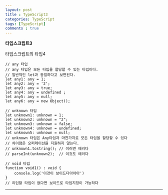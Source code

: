 ```yaml
---
layout: post
title : TypeScript3
categories: TypeScript
tags: [TypeScript]
comments : true
---
```


**타입스크립트3**

타입스크립트의 타입4

    // any 타입 
    // any 타입은 모든 타입을 할당할 수 있는 타입이다. 
    // 일반적인 let과 동일하다고 보면된다. 
    let any1: any = 1;
    let any2: any = '2';
    let any3: any = true;
    let any4: any = undefined ;
    let any5: any = null;
    let any6: any = new Object();

    // unknown 타입 
    let unknown1: unknown = 1;
    let unknown2: unknown = "2";
    let unknown3: unknown = false;
    let unknown4: unknown = undefined;
    let unknown5: unknown = null;
    // unknown 타입은 Any타입과 마찬가지로 모든 타입을 할당할 수 있다 
    // 차이점은 오퍼레이션을 지원하지 않는다.
    // unknown1.tostring(); // 이러면 에러다 
    // parseInt(unknown2);  // 이것도 에러다

    // void 타입 
    function void1() : void {
        console.log('이것이 보이드다아아아')
    }
    // 리턴할 타입이 없다면 보이드로 타입지정이 가능하다


--- 
